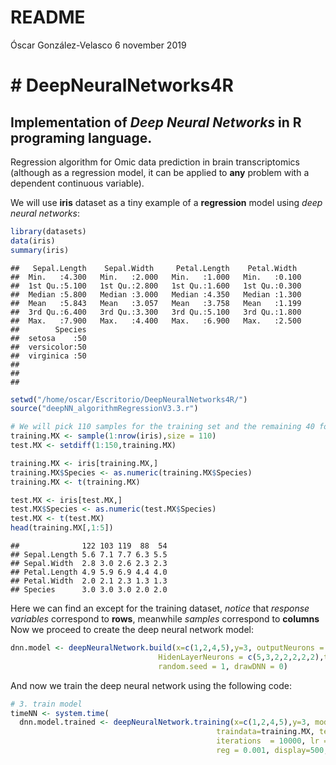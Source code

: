 README
================
Óscar González-Velasco
6 november 2019

\# DeepNeuralNetworks4R
=======================

Implementation of *Deep Neural Networks* in R programing language.
------------------------------------------------------------------

Regression algorithm for Omic data prediction in brain transcriptomics (although as a regression model, it can be applied to **any** problem with a dependent continuous variable).

We will use **iris** dataset as a tiny example of a **regression** model using *deep neural networks*:

``` r
library(datasets)
data(iris)
summary(iris)
```

    ##   Sepal.Length    Sepal.Width     Petal.Length    Petal.Width   
    ##  Min.   :4.300   Min.   :2.000   Min.   :1.000   Min.   :0.100  
    ##  1st Qu.:5.100   1st Qu.:2.800   1st Qu.:1.600   1st Qu.:0.300  
    ##  Median :5.800   Median :3.000   Median :4.350   Median :1.300  
    ##  Mean   :5.843   Mean   :3.057   Mean   :3.758   Mean   :1.199  
    ##  3rd Qu.:6.400   3rd Qu.:3.300   3rd Qu.:5.100   3rd Qu.:1.800  
    ##  Max.   :7.900   Max.   :4.400   Max.   :6.900   Max.   :2.500  
    ##        Species  
    ##  setosa    :50  
    ##  versicolor:50  
    ##  virginica :50  
    ##                 
    ##                 
    ## 

``` r
setwd("/home/oscar/Escritorio/DeepNeuralNetworks4R/")
source("deepNN_algorithmRegressionV3.3.r")

# We will pick 110 samples for the training set and the remaining 40 for the test set.
training.MX <- sample(1:nrow(iris),size = 110)
test.MX <- setdiff(1:150,training.MX)

training.MX <- iris[training.MX,]
training.MX$Species <- as.numeric(training.MX$Species)
training.MX <- t(training.MX)

test.MX <- iris[test.MX,]
test.MX$Species <- as.numeric(test.MX$Species)
test.MX <- t(test.MX)
head(training.MX[,1:5])
```

    ##              122 103 119  88  54
    ## Sepal.Length 5.6 7.1 7.7 6.3 5.5
    ## Sepal.Width  2.8 3.0 2.6 2.3 2.3
    ## Petal.Length 4.9 5.9 6.9 4.4 4.0
    ## Petal.Width  2.0 2.1 2.3 1.3 1.3
    ## Species      3.0 3.0 3.0 2.0 2.0

Here we can find an except for the training dataset, *notice* that *response variables* correspond to **rows**, meanwhile *samples* correspond to **columns** Now we proceed to create the deep neural network model:

``` r
dnn.model <- deepNeuralNetwork.build(x=c(1,2,4,5),y=3, outputNeurons = 1,
                                 HidenLayerNeurons = c(5,3,2,2,2,2,2),traindata=data,
                                 random.seed = 1, drawDNN = 0)
```

And now we train the deep neural network using the following code:

``` r
# 3. train model
timeNN <- system.time(
  dnn.model.trained <- deepNeuralNetwork.training(x=c(1,2,4,5),y=3, model = dnn.model, #ddn.model.in.use, 
                                              traindata=training.MX, testdata=test.MX, 
                                              iterations  = 10000, lr = 0.001, 
                                              reg = 0.001, display=500,maxError = 0.1))
```
